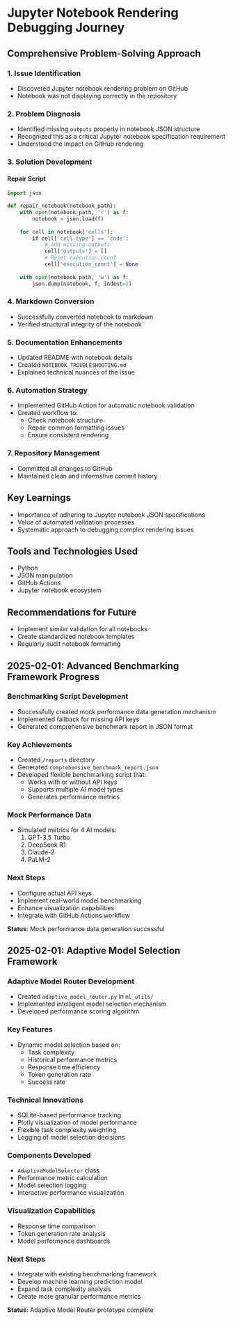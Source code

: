 # Jupyter Notebook Rendering Debugging Journey

## Comprehensive Problem-Solving Approach

### 1. Issue Identification
- Discovered Jupyter notebook rendering problem on GitHub
- Notebook was not displaying correctly in the repository

### 2. Problem Diagnosis
- Identified missing `outputs` property in notebook JSON structure
- Recognized this as a critical Jupyter notebook specification requirement
- Understood the impact on GitHub rendering

### 3. Solution Development
#### Repair Script
```python
import json

def repair_notebook(notebook_path):
    with open(notebook_path, 'r') as f:
        notebook = json.load(f)
    
    for cell in notebook['cells']:
        if cell['cell_type'] == 'code':
            # Add missing outputs
            cell['outputs'] = []
            # Reset execution count
            cell['execution_count'] = None
    
    with open(notebook_path, 'w') as f:
        json.dump(notebook, f, indent=2)
```

### 4. Markdown Conversion
- Successfully converted notebook to markdown
- Verified structural integrity of the notebook

### 5. Documentation Enhancements
- Updated README with notebook details
- Created `NOTEBOOK_TROUBLESHOOTING.md`
- Explained technical nuances of the issue

### 6. Automation Strategy
- Implemented GitHub Action for automatic notebook validation
- Created workflow to:
  - Check notebook structure
  - Repair common formatting issues
  - Ensure consistent rendering

### 7. Repository Management
- Committed all changes to GitHub
- Maintained clean and informative commit history

## Key Learnings
- Importance of adhering to Jupyter notebook JSON specifications
- Value of automated validation processes
- Systematic approach to debugging complex rendering issues

## Tools and Technologies Used
- Python
- JSON manipulation
- GitHub Actions
- Jupyter notebook ecosystem

## Recommendations for Future
- Implement similar validation for all notebooks
- Create standardized notebook templates
- Regularly audit notebook formatting

## 2025-02-01: Advanced Benchmarking Framework Progress

### Benchmarking Script Development
- Successfully created mock performance data generation mechanism
- Implemented fallback for missing API keys
- Generated comprehensive benchmark report in JSON format

### Key Achievements
- Created `/reports` directory
- Generated `comprehensive_benchmark_report.json`
- Developed flexible benchmarking script that:
  - Works with or without API keys
  - Supports multiple AI model types
  - Generates performance metrics

### Mock Performance Data
- Simulated metrics for 4 AI models:
  1. GPT-3.5 Turbo
  2. DeepSeek R1
  3. Claude-2
  4. PaLM-2

### Next Steps
- Configure actual API keys
- Implement real-world model benchmarking
- Enhance visualization capabilities
- Integrate with GitHub Actions workflow

**Status**: Mock performance data generation successful 

## 2025-02-01: Adaptive Model Selection Framework

### Adaptive Model Router Development
- Created `adaptive_model_router.py` in `ml_utils/`
- Implemented intelligent model selection mechanism
- Developed performance scoring algorithm

### Key Features
- Dynamic model selection based on:
  * Task complexity
  * Historical performance metrics
  * Response time efficiency
  * Token generation rate
  * Success rate

### Technical Innovations
- SQLite-based performance tracking
- Plotly visualization of model performance
- Flexible task complexity weighting
- Logging of model selection decisions

### Components Developed
- `AdaptiveModelSelector` class
- Performance metric calculation
- Model selection logging
- Interactive performance visualization

### Visualization Capabilities
- Response time comparison
- Token generation rate analysis
- Model performance dashboards

### Next Steps
- Integrate with existing benchmarking framework
- Develop machine learning prediction model
- Expand task complexity analysis
- Create more granular performance metrics

**Status**: Adaptive Model Router prototype complete 

